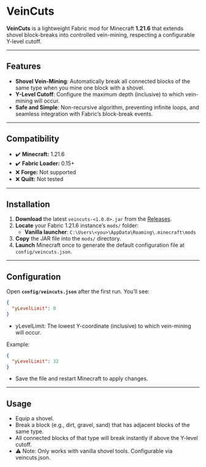 # VeinCuts

**VeinCuts** is a lightweight Fabric mod for Minecraft **1.21.6** that extends shovel block-breaks into controlled vein-mining, respecting a configurable Y-level cutoff.

---

## Features

- **Shovel Vein-Mining**: Automatically break all connected blocks of the same type when you mine one block with a shovel.
- **Y-Level Cutoff**: Configure the maximum depth (inclusive) to which vein-mining will occur.
- **Safe and Simple**: Non-recursive algorithm, preventing infinite loops, and seamless integration with Fabric’s block-break events.

---

## Compatibility

- ✔️ **Minecraft:** 1.21.6  
- ✔️ **Fabric Loader:** 0.15+  
- ❌ **Forge:** Not supported  
- ❌ **Quilt:** Not tested  

---

## Installation

1. **Download** the latest `veincuts-<1.0.0>.jar` from the [Releases](https://github.com/valetivivek/veincuts/releases).
2. **Locate** your Fabric 1.21.6 instance’s `mods/` folder:
   - **Vanilla launcher**: `C:\Users\<you>\AppData\Roaming\.minecraft\mods`
3. **Copy** the JAR file into the `mods/` directory.
4. **Launch** Minecraft once to generate the default configuration file at `config/veincuts.json`.

---

## Configuration

Open **`config/veincuts.json`** after the first run. You’ll see:

```json
{
  "yLevelLimit": 0
}
```
- yLevelLimit: The lowest Y-coordinate (inclusive) to which vein-mining will occur.


Example:
```json
{
  "yLevelLimit": 32
}
```

- Save the file and restart Minecraft to apply changes.

---
## Usage

- Equip a shovel.
- Break a block (e.g., dirt, gravel, sand) that has adjacent blocks of the same type.
- All connected blocks of that type will break instantly if above the Y-level cutoff.
- ⚠️ Note: Only works with vanilla shovel tools. Configurable via veincuts.json.


